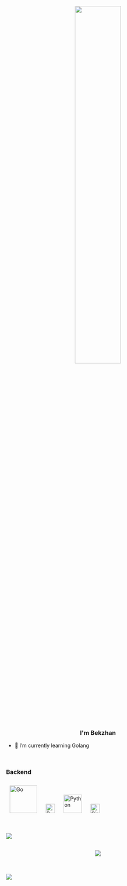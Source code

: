 <div align="center">
<img src="https://rishavanand.github.io/static/images/greetings.gif" align="center" style="width: 50%" />
</div>  
  

### <div align="center">I'm Bekzhan</div>  
  

- 🌱 I’m currently learning Golang  
  

<br/>  




### Backend  
 
  <a href="https://go.dev/" target="_blank"><img style="margin: 10px" src="https://profilinator.rishav.dev/skills-assets/go-original.svg" alt="Go" height="75" /></a> <a href="https://www.gnu.org/software/bash/" target="_blank"><img style="margin: 10px" src="https://profilinator.rishav.dev/skills-assets/gnu_bash-icon.svg" alt="Bash" height="25" /></a> <a href="https://www.python.org/" target="_blank"><img style="margin: 10px" src="https://profilinator.rishav.dev/skills-assets/python-original.svg" alt="Python" height="50" /></a> <a href="https://github.com/" target="_blank"><img style="margin: 10px" src="https://profilinator.rishav.dev/skills-assets/git-scm-icon.svg" alt="Git" height="25" /></a>  
     

<br/>  

![](https://github-readme-streak-stats.herokuapp.com/?user=ornbkzhn&theme=dark&hide_border=false)<br/>

<br/>  

<div align="center">
<img src="https://komarev.com/ghpvc/?username=ornbkzhn&&style=flat-square" align="center" />
</div>  
  

<br/>  


<br />






![](https://github-readme-streak-stats.herokuapp.com/?user=ornbkzhn&theme=dark&hide_border=false)<br/>
